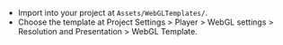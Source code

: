 * Import into your project at `Assets/WebGLTemplates/`.
* Choose the template at Project Settings > Player > WebGL settings > Resolution and Presentation > WebGL Template.